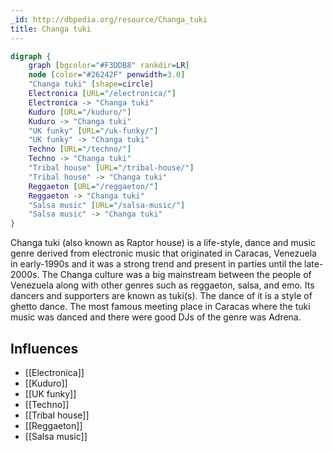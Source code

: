 ```yaml
---
_id: http://dbpedia.org/resource/Changa_tuki
title: Changa tuki
---
```


```dot
digraph {
	graph [bgcolor="#F3DDB8" rankdir=LR]
	node [color="#26242F" penwidth=3.0]
	"Changa tuki" [shape=circle]
	Electronica [URL="/electronica/"]
	Electronica -> "Changa tuki"
	Kuduro [URL="/kuduro/"]
	Kuduro -> "Changa tuki"
	"UK funky" [URL="/uk-funky/"]
	"UK funky" -> "Changa tuki"
	Techno [URL="/techno/"]
	Techno -> "Changa tuki"
	"Tribal house" [URL="/tribal-house/"]
	"Tribal house" -> "Changa tuki"
	Reggaeton [URL="/reggaeton/"]
	Reggaeton -> "Changa tuki"
	"Salsa music" [URL="/salsa-music/"]
	"Salsa music" -> "Changa tuki"
}
```

Changa tuki (also known as Raptor house) is a life-style, dance and music genre derived from electronic music that originated in Caracas, Venezuela in early-1990s and it was a strong trend and present in parties until the late-2000s. The Changa culture was a big mainstream between the people of Venezuela along with other genres such as reggaeton, salsa, and emo. Its dancers and supporters are known as tuki(s). The dance of it is a style of ghetto dance. The most famous meeting place in Caracas where the tuki music was danced and there were good DJs of the genre was Adrena.

## Influences
- [[Electronica]]
- [[Kuduro]]
- [[UK funky]]
- [[Techno]]
- [[Tribal house]]
- [[Reggaeton]]
- [[Salsa music]]
